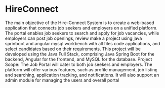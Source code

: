 # HireConnect
The main objective of the Hire-Connect System is to create a web-based application that
connects job seekers and employers on a unified platform. The portal enables job seekers to
search and apply for job vacancies, while employers can post job openings, review make a 
project using java sprinboot and angular mysql workbench with all files code 
applications, and select candidates based on their requirements. This project will be
developed using the Java Full Stack, comprising Java Spring Boot for the backend, Angular
for the frontend, and MySQL for the database.
Project Scope:
The Job Portal will cater to both job seekers and employers. The platform will offer various
features, such as profile management, job listing and searching, application tracking, and
notifications. It will also support an admin module for managing the users and overall portal
